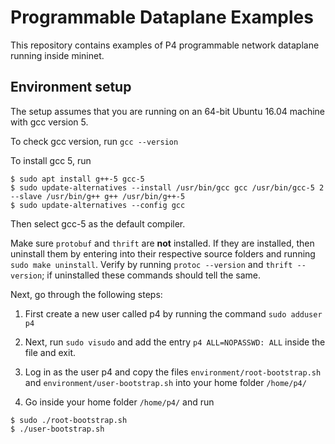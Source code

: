 # Programmable Dataplane Examples

This repository contains examples of P4 programmable network dataplane running inside
mininet.

## Environment setup

The setup assumes that you are running on an 64-bit Ubuntu 16.04 machine with gcc version 5.

To check gcc version, run `gcc --version`

To install gcc 5, run
```shell
$ sudo apt install g++-5 gcc-5
$ sudo update-alternatives --install /usr/bin/gcc gcc /usr/bin/gcc-5 2 --slave /usr/bin/g++ g++ /usr/bin/g++-5
$ sudo update-alternatives --config gcc
```
Then select gcc-5 as the default compiler.

Make sure `protobuf` and `thrift` are **not** installed. If they are installed, then uninstall them by entering into their respective source folders and running `sudo make uninstall`. Verify by running `protoc --version` and `thrift --version`; if uninstalled these commands should tell the same.

Next, go through the following steps:

1. First create a new user called p4 by running the command `sudo adduser p4`

2. Next, run `sudo visudo` and add the entry `p4 ALL=NOPASSWD: ALL` inside the file and exit.

3. Log in as the user p4 and copy the files `environment/root-bootstrap.sh` and `environment/user-bootstrap.sh` into your home folder `/home/p4/`

4. Go inside your home folder `/home/p4/` and run
```shell
$ sudo ./root-bootstrap.sh
$ ./user-bootstrap.sh
```

